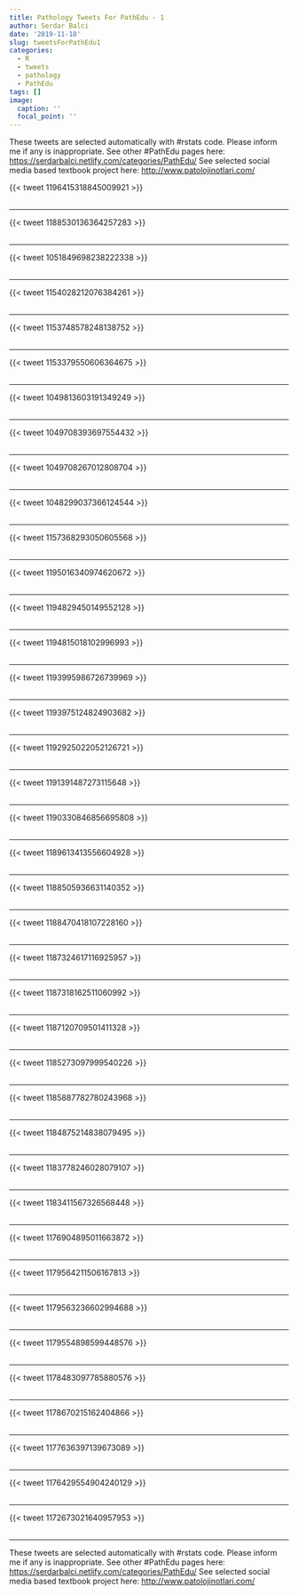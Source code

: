```yaml
---
title: Pathology Tweets For PathEdu - 1
author: Serdar Balci
date: '2019-11-18'
slug: tweetsForPathEdu1
categories:
  - R
  - tweets
  - pathology
  - PathEdu
tags: []
image:
  caption: ''
  focal_point: ''
---
```



These tweets are selected automatically with #rstats code. Please inform me if any is inappropriate.
See other #PathEdu pages here: https://serdarbalci.netlify.com/categories/PathEdu/ 
See selected social media based textbook project here: http://www.patolojinotlari.com/

{{< tweet 1196415318845009921 >}}
<br>
<br>
<hr>
{{< tweet 1188530136364257283 >}}
<br>
<br>
<hr>
{{< tweet 1051849698238222338 >}}
<br>
<br>
<hr>
{{< tweet 1154028212076384261 >}}
<br>
<br>
<hr>
{{< tweet 1153748578248138752 >}}
<br>
<br>
<hr>
{{< tweet 1153379550606364675 >}}
<br>
<br>
<hr>
{{< tweet 1049813603191349249 >}}
<br>
<br>
<hr>
{{< tweet 1049708393697554432 >}}
<br>
<br>
<hr>
{{< tweet 1049708267012808704 >}}
<br>
<br>
<hr>
{{< tweet 1048299037366124544 >}}
<br>
<br>
<hr>
{{< tweet 1157368293050605568 >}}
<br>
<br>
<hr>
{{< tweet 1195016340974620672 >}}
<br>
<br>
<hr>
{{< tweet 1194829450149552128 >}}
<br>
<br>
<hr>
{{< tweet 1194815018102996993 >}}
<br>
<br>
<hr>
{{< tweet 1193995986726739969 >}}
<br>
<br>
<hr>
{{< tweet 1193975124824903682 >}}
<br>
<br>
<hr>
{{< tweet 1192925022052126721 >}}
<br>
<br>
<hr>
{{< tweet 1191391487273115648 >}}
<br>
<br>
<hr>
{{< tweet 1190330846856695808 >}}
<br>
<br>
<hr>
{{< tweet 1189613413556604928 >}}
<br>
<br>
<hr>
{{< tweet 1188505936631140352 >}}
<br>
<br>
<hr>
{{< tweet 1188470418107228160 >}}
<br>
<br>
<hr>
{{< tweet 1187324617116925957 >}}
<br>
<br>
<hr>
{{< tweet 1187318162511060992 >}}
<br>
<br>
<hr>
{{< tweet 1187120709501411328 >}}
<br>
<br>
<hr>
{{< tweet 1185273097999540226 >}}
<br>
<br>
<hr>
{{< tweet 1185887782780243968 >}}
<br>
<br>
<hr>
{{< tweet 1184875214838079495 >}}
<br>
<br>
<hr>
{{< tweet 1183778246028079107 >}}
<br>
<br>
<hr>
{{< tweet 1183411567326568448 >}}
<br>
<br>
<hr>
{{< tweet 1176904895011663872 >}}
<br>
<br>
<hr>
{{< tweet 1179564211506167813 >}}
<br>
<br>
<hr>
{{< tweet 1179563236602994688 >}}
<br>
<br>
<hr>
{{< tweet 1179554898599448576 >}}
<br>
<br>
<hr>
{{< tweet 1178483097785880576 >}}
<br>
<br>
<hr>
{{< tweet 1178670215162404866 >}}
<br>
<br>
<hr>
{{< tweet 1177636397139673089 >}}
<br>
<br>
<hr>
{{< tweet 1176429554904240129 >}}
<br>
<br>
<hr>
{{< tweet 1172673021640957953 >}}
<br>
<br>
<hr>


These tweets are selected automatically with #rstats code. Please inform me if any is inappropriate.
See other #PathEdu pages here: https://serdarbalci.netlify.com/categories/PathEdu/ 
See selected social media based textbook project here: http://www.patolojinotlari.com/
